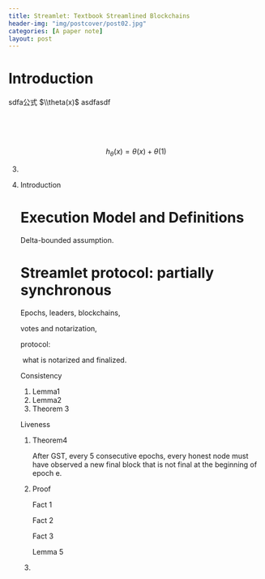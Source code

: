 ```yaml
---
title: Streamlet: Textbook Streamlined Blockchains
header-img: "img/postcover/post02.jpg"
categories: [A paper note]
layout: post
---
```


# Introduction

sdfa公式 $\\theta(x)$  asdfasdf



​	
​					
​		


$$
h_\theta(x) = \theta(x) + \theta(1)
$$










































3. 

4. Introduction

   # Execution Model and Definitions

   Delta-bounded assumption.

   # Streamlet protocol: partially synchronous

   Epochs, leaders, blockchains, 

   votes and notarization, 

   protocol:

   ​	what is notarized and finalized.

   Consistency

   1. Lemma1
   2. Lemma2
   3. Theorem 3

   Liveness

   1. Theorem4

      After GST, every 5 consecutive epochs, every honest node must have observed a new final block that is not final at the beginning of epoch e.

   2. Proof

      Fact 1

      Fact 2

      Fact 3

      Lemma 5

   3. 